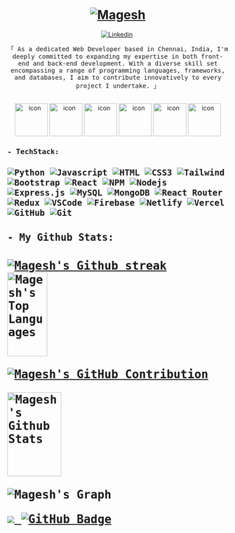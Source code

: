 <!-- Intro  -->
<h1 align="center">
        <a href="https://git.io/typing-svg"><img src="https://readme-typing-svg.herokuapp.com?font=Righteous&pause=300&color=3368FF&size=35&center=true&vCenter=true&random=false&width=435&lines=Hi+all+!+%F0%9F%91%8B+;+I'm+Magesh!" alt="Magesh" />
        </a>
</h1>

<div align="center">
        
<a href="https://www.linkedin.com/in/magesh-m-844298236/"><img src="https://img.shields.io/badge/linkedin-%230077B5.svg?&style=for-the-badge&logo=linkedin&logoColor=white" alt="Linkedin" /></a>&nbsp;

<div/>

<div align="center">
        
<p>
        <samp>「 As a dedicated Web Developer based in Chennai, India, I'm deeply committed to expanding my expertise in both front-end and back-end development. With a diverse skill set encompassing a range of programming languages, frameworks, and databases, I aim to contribute innovatively to every project I undertake. 」
        </samp>
</p>

<div/>
<br>

<div align="center">
  <img src="https://techstack-generator.vercel.app/js-icon.svg" alt="icon"width="75" height="75" />
  <img src="https://techstack-generator.vercel.app/python-icon.svg" alt="icon" width="75" height="75" />
  <img src="https://techstack-generator.vercel.app/react-icon.svg" alt="icon" width="75" height="75" />
  <img src="https://techstack-generator.vercel.app/mysql-icon.svg" alt="icon" width="75" height="75" />
   <img src="https://techstack-generator.vercel.app/restapi-icon.svg" alt="icon" width="75" height="75" />
  <img src="https://techstack-generator.vercel.app/redux-icon.svg" alt="icon" width="75" height="75"/>
        
<div/>

<div align="left">
<h3><samp> - TechStack:<samp/><h3/>

![Python](https://img.shields.io/badge/python-3670A0?style=for-the-badge&logo=python&logoColor=ffdd54)
![Javascript](https://img.shields.io/badge/Javascript-F0DB4F?style=for-the-badge&labelColor=black&logo=javascript&logoColor=F0DB4F)
![HTML](https://img.shields.io/badge/HTML5-E34F26?style=for-the-badge&logo=html5&logoColor=white)
![CSS3](https://img.shields.io/badge/CSS3-1572B6?style=for-the-badge&logo=css3&logoColor=white)
![Tailwind](https://img.shields.io/badge/Tailwind_CSS-092749?style=for-the-badge&logo=tailwindcss&logoColor=06B6D4&labelColor=000000)
![Bootstrap](https://img.shields.io/badge/Bootstrap-563D7C?style=for-the-badge&logo=bootstrap&logoColor=white)
![React](https://img.shields.io/badge/-React-61DBFB?style=for-the-badge&labelColor=black&logo=react&logoColor=61DBFB)
![NPM](https://img.shields.io/badge/NPM-%23000000.svg?style=for-the-badge&logo=npm&logoColor=white)
![Nodejs](https://img.shields.io/badge/Nodejs-3C873A?style=for-the-badge&labelColor=black&logo=node.js&logoColor=3C873A)
![Express.js](https://img.shields.io/badge/Express.js-000000?style=for-the-badge&logo=express&logoColor=white)
![MySQL](https://img.shields.io/badge/mysql-%2300f.svg?style=for-the-badge&logo=mysql&logoColor=white)
![MongoDB](https://img.shields.io/badge/MongoDB-4EA94B?style=for-the-badge&logo=mongodb&logoColor=white)
![React Router](https://img.shields.io/badge/React_Router-CA4245?style=for-the-badge&logo=react-router&logoColor=white)
![Redux](https://img.shields.io/badge/redux-%23593d88.svg?style=for-the-badge&logo=redux&logoColor=white)
![VSCode](https://img.shields.io/badge/Visual_Studio-0078d7?style=for-the-badge&logo=visual%20studio&logoColor=white)
![Firebase](https://img.shields.io/badge/firebase-%23039BE5.svg?style=for-the-badge&logo=firebase)
![Netlify](https://img.shields.io/badge/netlify-%23000000.svg?style=for-the-badge&logo=netlify&logoColor=#00C7B7)
![Vercel](https://img.shields.io/badge/vercel-%23000000.svg?style=for-the-badge&logo=vercel&logoColor=white)
![GitHub](https://img.shields.io/badge/GitHub-%23121011.svg?style=for-the-badge&logo=github&logoColor=white)
![Git](https://img.shields.io/badge/Git-F05032?style=for-the-badge&logo=git&logoColor=white)

<div/>


<h3><samp> - My Github Stats:<samp/><h3/>
<div>
<p >
<a href="https://github.com/mightbegood12">
        <img src="https://github-readme-streak-stats.herokuapp.com/?user=mightbegood12&theme=radical&border=7F3FBF&background=0D1117" alt="Magesh's Github streak"/>
</a>
        <a href="https://github.com/mightbegood12"><img alt="Magesh's Top Languages" src="https://denvercoder1-github-readme-stats.vercel.app/api/top-langs/?username=mightbegood12&langs_count=8&layout=compact&theme=react&border_color=7F3FBF&bg_color=0D1117&title_color=F85D7F&icon_color=F8D866" height="192px" width="42.5%"/>
        </a>
</p>
        <p>
          <a href="https://github.com/mightbegood12">
            <img src="https://github-profile-summary-cards.vercel.app/api/cards/profile-details?username=mightbegood12&theme=radical" alt="Magesh's GitHub Contribution"/>
          </a>
        </p>
<div/>

<a> 
    <a href="https://github.com/mightbegood12"><img alt="Magesh's Github Stats" src="https://denvercoder1-github-readme-stats.vercel.app/api?username=mightbegood12&show_icons=true&count_private=true&theme=react&border_color=7F3FBF&bg_color=0D1117&title_color=F85D7F&icon_color=F8D866" height="192px" width="49.5%"/></a>
    <br/>
</a>

![Magesh's Graph](https://github-readme-activity-graph.vercel.app/graph?username=mightbegood12&custom_title=Magesh's%20GitHub%20Activity%20Graph&bg_color=0D1117&color=7F3FBF&line=7F3FBF&point=7F3FBF&area_color=FFFFFF&title_color=FFFFFF&area=true)

<a href="https://github.com/Meghna-DAS/github-profile-views-counter">
    <img src="https://komarev.com/ghpvc/?username=mightbegood12">

</a>
<a href="https://github.com/mightbegood12?tab=followers"><img src="https://img.shields.io/github/followers/mightbegood12?label=Followers&style=social" alt="GitHub Badge"></a>
